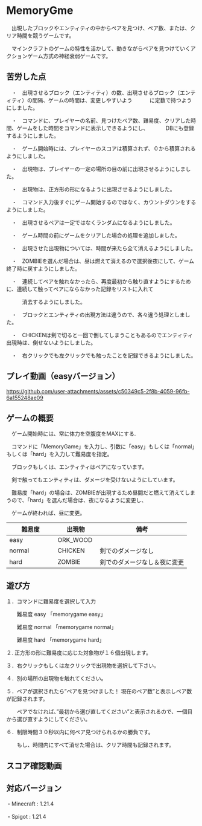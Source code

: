 # MemoryGme
　出現したブロックやエンティティの中からペアを見つけ、ペア数、または、クリア時間を競うゲームです。

　マインクラフトのゲームの特性を活かして、動きながらペアを見つけていくアクションゲーム方式の神経衰弱ゲームです。

## 苦労した点

　・　出現させるブロック（エンティティ）の数、出現させるブロック（エンティティ）の間隔、ゲームの時間は、変更しやすいよう
　　　に定数で持つようにしました。

　・　コマンドに、プレイヤーの名前、見つけたペア数、難易度、クリアした時間、ゲームをした時間をコマンドに表示しできるようにし、
　　　DBにも登録するようにしました。

　・　ゲーム開始時には、プレイヤーのスコアは積算されず、０から積算されるようにしました。

　・　出現物は、プレイヤーの一定の場所の目の前に出現させるようにしました。

　・　出現物は、正方形の形になるように出現させるようにしました。

　・　コマンド入力後すぐにゲーム開始するのではなく、カウントダウンをするようにしました。

　・　出現させるペアは一定ではなくランダムになるようにしました。

　・　ゲーム時間の前にゲームをクリアした場合の処理を追加しました。

　・　出現させた出現物については、時間が来たら全て消えるようにしました。

　・　ZOMBIEを選んだ場合は、昼は燃えて消えるので選択後夜にして、ゲーム終了時に戻すようにしました。

　・　連続してペアを触れなかったら、再度最初から触り直すようにするために、連続して触ってペアにならなかった記録をリストに入れて

　　　消去するようにしました。

　・　ブロックとエンティティの出現方法は違うので、各々違う処理としました。

　・　CHICKENは剣で切ると一回で倒してしまうこともあるのでエンティティ出現時は、倒せないようにしました。

　・　右クリックでも左クリックでも触ったことを記録できるようにしました。

## プレイ動画（easyバージョン）

https://github.com/user-attachments/assets/c50349c5-2f8b-4059-96fb-6a155248ae09

## ゲームの概要
　ゲーム開始時には、常に体力を空腹度をMAXにする.

　コマンドに「MemoryGame」を入力し、引数に「easy」もしくは「normal」もしくは「hard」を入力して難易度を指定。

　ブロックもしくは、エンティティはペアになっています。

　剣で触ってもエンティティは、ダメージを受けないようにしています。

　難易度「hard」の場合は、ZOMBIEが出現するため昼間だと燃えて消えてしまうので、「hard」を選んだ場合は、夜になるように変更し、

　ゲームが終われば、昼に変更。


|難易度　　　　 |出現物　　　 |備考 　　　　　　　　　　　|
|-----|-----|-----|
| easy | ORK_WOOD |        |
| normal | CHICKEN | 剣でのダメージなし |
| hard | ZOMBIE | 剣でのダメージなし＆夜に変更 |

## 遊び方

１．コマンドに難易度を選択して入力

　　難易度 easy 「memorygame easy」

　　難易度 normal 「memorygame normal」

　　難易度 hard 「memorygame hard」

２. 正方形の形に難易度に応じた対象物が１６個出現します。

３．右クリックもしくは左クリックで出現物を選択して下さい。

４．別の場所の出現物を触れてください。

５．ペアが選択されたら”ペアを見つけました！ 現在のペア数”と表示しペア数が記録されます。

　　ペアでなければ、”最初から選び直してください”と表示されるので、一個目から選び直すようにしてください。

６．制限時間３０秒以内に何ペア見つけられるかの勝負です。

　　もし、時間内にすべて消せた場合は、クリア時間も記録されます。

## スコア確認動画


## 対応バージョン

  ・Minecraft : 1.21.4

  ・Spigot : 1.21.4

